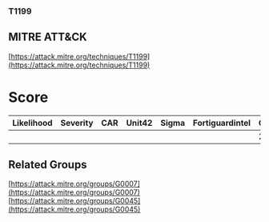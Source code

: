
### T1199
## MITRE ATT&CK
[https://attack.mitre.org/techniques/T1199](https://attack.mitre.org/techniques/T1199)

# Score

| Likelihood | Severity | CAR | Unit42 | Sigma | Fortiguardintel | Groups | Malwares | Tools |
| ---------- | -------- | --- | ------ | ----- | --------------- | ---  | --- | --- |
 |   |   |   |   |   |   | 2 |   |   |



## Related Groups

[https://attack.mitre.org/groups/G0007](https://attack.mitre.org/groups/G0007)
[https://attack.mitre.org/groups/G0045](https://attack.mitre.org/groups/G0045)
[]()
